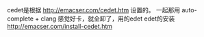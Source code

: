 cedet是根据 http://emacser.com/cedet.htm 设置的。
一起那用 auto-complete + clang 感觉好卡，就全卸了，用的edet
edet的安装 http://emacser.com/install-cedet.htm
